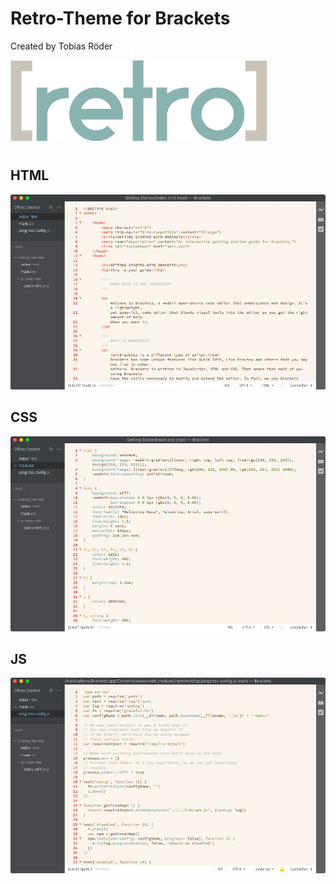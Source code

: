 Retro-Theme for Brackets
========================

Created by Tobias Röder
<p style="padding: 0">
  <img width="411.24999999999" height="130" src="https://github.com/tobiasroeder/Retro-Theme/blob/master/imgs/logo.png">
</p>

#

## HTML
![HTML Screenshot](https://github.com/tobiasroeder/Retro-Theme/blob/master/imgs/html.png)

## CSS
![CSS Screenshot](https://github.com/tobiasroeder/Retro-Theme/blob/master/imgs/css.png)

## JS
![JS Screenshot](https://github.com/tobiasroeder/Retro-Theme/blob/master/imgs/js.png)

